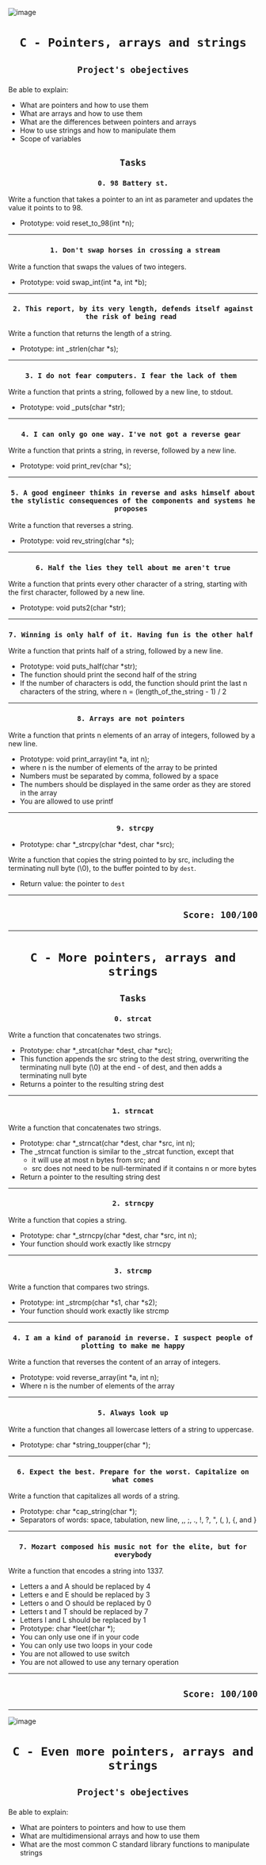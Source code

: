 ![image](https://s3.eu-west-3.amazonaws.com/hbtn.intranet.project.files/holbertonschool-low_level_programming/216/IMG_2410.JPG)

# <p align=center>`C - Pointers, arrays and strings`</p>
## <p align=center> `Project's obejectives` </p>
Be able to explain:
- What are pointers and how to use them
- What are arrays and how to use them
- What are the differences between pointers and arrays
- How to use strings and how to manipulate them
- Scope of variables

## <p align=center>`Tasks`</p>
### <p align=center>`0. 98 Battery st.`</p>
Write a function that takes a pointer to an int as parameter and updates the value it points to to 98.

- Prototype: void reset_to_98(int *n);

----------------------------------------
### <p align=center>` 1. Don't swap horses in crossing a stream`</p>
Write a function that swaps the values of two integers.

- Prototype: void swap_int(int *a, int *b);
----------------------------------------
### <p align=center>`2. This report, by its very length, defends itself against the risk of being read `</p>
Write a function that returns the length of a string.

- Prototype: int _strlen(char *s);
----------------------------------------
### <p align=center>`3. I do not fear computers. I fear the lack of them `</p>
Write a function that prints a string, followed by a new line, to stdout.

- Prototype: void _puts(char *str);
----------------------------------------
### <p align=center>`4. I can only go one way. I've not got a reverse gear `</p>
Write a function that prints a string, in reverse, followed by a new line.

- Prototype: void print_rev(char *s);
----------------------------------------
### <p align=center>`5. A good engineer thinks in reverse and asks himself about the stylistic consequences of the components and systems he proposes `</p>
Write a function that reverses a string.

- Prototype: void rev_string(char *s);
----------------------------------------
### <p align=center>`6. Half the lies they tell about me aren't true`</p>
Write a function that prints every other character of a string, starting with the first character, followed by a new line.

- Prototype: void puts2(char *str);
----------------------------------------
### <p align=center>`7. Winning is only half of it. Having fun is the other half `</p>
Write a function that prints half of a string, followed by a new line.

- Prototype: void puts_half(char *str);
- The function should print the second half of the string
- If the number of characters is odd, the function should print the last n characters of the string, where n = (length_of_the_string - 1) / 2
----------------------------------------
### <p align=center>`8. Arrays are not pointers `</p>
Write a function that prints n elements of an array of integers, followed by a new line.

- Prototype: void print_array(int *a, int n);
- where n is the number of elements of the array to be printed
- Numbers must be separated by comma, followed by a space
- The numbers should be displayed in the same order as they are stored in the array
- You are allowed to use printf
----------------------------------------
### <p align=center>` 9. strcpy`</p>
- Prototype: char *_strcpy(char *dest, char *src);

Write a function that copies the string pointed to by src, including the terminating null byte (\0), to the buffer pointed to by `dest`.

- Return value: the pointer to `dest`
----------------------------------------

## <p align=right>`Score: 100/100`</p>

----------------------------------------

# <p align=center>`C - More pointers, arrays and strings`</p>

## <p align=center>`Tasks`</p>

### <p align=center>`0. strcat`</p>
Write a function that concatenates two strings.

- Prototype: char *_strcat(char *dest, char *src);
- This function appends the src string to the dest string, overwriting the terminating null byte (\0) at the end - of dest, and then adds a terminating null byte
- Returns a pointer to the resulting string dest
----------------------------------------
### <p align=center>`1. strncat`</p>
Write a function that concatenates two strings.

- Prototype: char *_strncat(char *dest, char *src, int n);
- The _strncat function is similar to the _strcat function, except that
  - it will use at most n bytes from src; and
  - src does not need to be null-terminated if it contains n or more bytes
- Return a pointer to the resulting string dest
----------------------------------------
### <p align=center>`2. strncpy`</p>
Write a function that copies a string.

- Prototype: char *_strncpy(char *dest, char *src, int n);
- Your function should work exactly like strncpy
----------------------------------------
### <p align=center>`3. strcmp`</p>
Write a function that compares two strings.

- Prototype: int _strcmp(char *s1, char *s2);
- Your function should work exactly like strcmp
----------------------------------------
### <p align=center>`4. I am a kind of paranoid in reverse. I suspect people of plotting to make me happy`</p>
Write a function that reverses the content of an array of integers.

- Prototype: void reverse_array(int *a, int n);
- Where n is the number of elements of the array
----------------------------------------
### <p align=center>`5. Always look up`</p>
Write a function that changes all lowercase letters of a string to uppercase.

- Prototype: char *string_toupper(char *);
----------------------------------------
### <p align=center>`6. Expect the best. Prepare for the worst. Capitalize on what comes`</p>
Write a function that capitalizes all words of a string.

- Prototype: char *cap_string(char *);
- Separators of words: space, tabulation, new line, ,, ;, ., !, ?, ", (, ), {, and }
----------------------------------------
### <p align=center>`7. Mozart composed his music not for the elite, but for everybody`</p>
Write a function that encodes a string into 1337.

- Letters a and A should be replaced by 4
- Letters e and E should be replaced by 3
- Letters o and O should be replaced by 0
- Letters t and T should be replaced by 7
- Letters l and L should be replaced by 1
- Prototype: char *leet(char *);
- You can only use one if in your code
- You can only use two loops in your code
- You are not allowed to use switch
- You are not allowed to use any ternary operation
----------------------------------------
## <p align=right>`Score: 100/100`</p>

------------------------------------------
![image](https://s3.eu-west-3.amazonaws.com/hbtn.intranet.project.files/holbertonschool-low_level_programming/218/58fe6b229144b7fe5ebe88afe9ff5cabe2dd0863e1e79b2d02b4103c30b465dd.jpg)


# <p align=center>`C - Even more pointers, arrays and strings`</p>
## <p align=center> `Project's obejectives` </p>
Be able to explain:

* What are pointers to pointers and how to use them
* What are multidimensional arrays and how to use them
* What are the most common C standard library functions to manipulate strings













